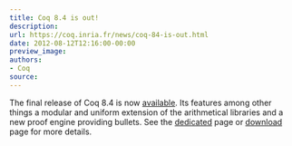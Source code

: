 ```yaml
---
title: Coq 8.4 is out!
description:
url: https://coq.inria.fr/news/coq-84-is-out.html
date: 2012-08-12T12:16:00-00:00
preview_image:
authors:
- Coq
source:
---
```



<p>The final release of Coq 8.4 is now <a href="https://coq.inria.fr/coq-84">available</a>. Its features among other things a modular and uniform extension of the arithmetical libraries and a new proof engine providing bullets. See the <a href="https://coq.inria.fr/coq-84">dedicated</a> page or <a href="https://coq.inria.fr/download">download</a> page for more details.</p>

 
